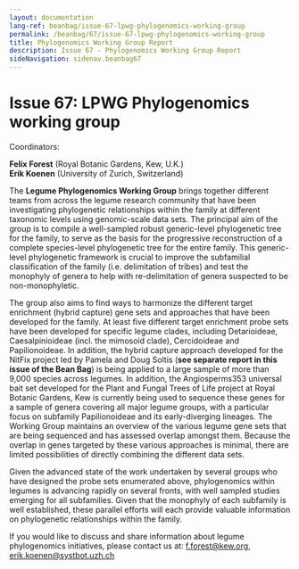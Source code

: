```yaml
---
layout: documentation
lang-ref: beanbag/issue-67-lpwg-phylogenomics-working-group
permalink: /beanbag/67/issue-67-lpwg-phylogenomics-working-group
title: Phylogenomics Working Group Report
description: Issue 67 - Phylogenomics Working Group Report
sideNavigation: sidenav.beanbag67
---
```


# Issue 67: LPWG Phylogenomics working group

Coordinators:

**Felix Forest** (Royal Botanic Gardens, Kew, U.K.)  
**Erik Koenen** (University of Zurich, Switzerland)

The **Legume Phylogenomics Working Group** brings together different teams from across the legume research community that have been investigating phylogenetic relationships within the family at different taxonomic levels using genomic-scale data sets. The principal aim of the group is to compile a well-sampled robust generic-level phylogenetic tree for the family, to serve as the basis for the progressive reconstruction of a complete species-level phylogenetic tree for the entire family. This generic-level phylogenetic framework is crucial to improve the subfamilial classification of the family (i.e. delimitation of tribes) and test the monophyly of genera to help with re-delimitation of genera suspected to be non-monophyletic.

The group also aims to find ways to harmonize the different target enrichment (hybrid capture) gene sets and approaches that have been developed for the family. At least five different target enrichment probe sets have been developed for specific legume clades, including Detarioideae, Caesalpinioideae (incl. the mimosoid clade), Cercidoideae and Papilionoideae. In addition, the hybrid capture approach developed for the NitFix project led by Pamela and Doug Soltis (**see separate report in this issue of the Bean Bag**) is being applied to a large sample of more than 9,000 species across legumes. In addition, the Angiosperms353 universal bait set developed for the Plant and Fungal Trees of Life project at Royal Botanic Gardens, Kew is currently being used to sequence these genes for a sample of genera covering all major legume groups, with a particular focus on subfamily Papilionoideae and its early-diverging lineages. The Working Group maintains an overview of the various legume gene sets that are being sequenced and has assessed overlap amongst them. Because the overlap in genes targeted by these various approaches is minimal, there are limited possibilities of directly combining the different data sets.

Given the advanced state of the work undertaken by several groups who have designed the probe sets enumerated above, phylogenomics within legumes is advancing rapidly on several fronts, with well sampled studies emerging for all subfamilies. Given that the monophyly of each subfamily is well established, these parallel efforts will each provide valuable information on phylogenetic relationships within the family.

If you would like to discuss and share information about legume phylogenomics initiatives, please contact us at: <f.forest@kew.org>, <erik.koenen@systbot.uzh.ch>